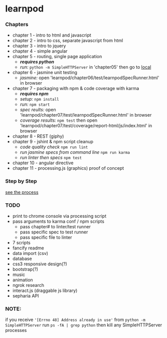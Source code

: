 # learnpod
### Chapters
+ chapter 1 - intro to html and javascript
+ chapter 2 - intro to css, separate javascript from html
+ chapter 3 - intro to jquery
+ chapter 4 - simple angular
+ chapter 5 - routing, single page application
  * **_requires python_**
  *  *run:* `python -m SimpleHTTPServer` in 'chapter05' then go to [local](http://127.0.0.1:8000/)
+ chapter 6 - jasmine unit testing
  * *jasmine:* open 'learnpod/chapter06/test/learnpodSpecRunner.html' in browser
+ chapter 7 - packaging with npm & code coverage with karma
  * **_requires npm_**
  * *setup:* `npm install`
  * *run:* `npm start`
  * *spec reults:* open 'learnpod/chapter07/test/learnpodSpecRunner.html' in browser
  * *coverage results:* `npm test` then open 'learnpod/chapter07/test/coverage/report-html/js/index.html' in browser
+ chapter 8 - REST (giphy)
+ chapter 9 - jshint & npm script cleanup
  * *code quality check* `npm run lint`
  * *run jasmine specs from command line* `npm run karma`
  * *run linter then specs* `npm test`
+ chapter 10 - angular directive
+ chapter 11 - processing.js (graphics) proof of concept

### Step by Step
[see the process](https://github.com/ntno/learnpod/commits/master "individual commits")

### TODO
+ print to chrome console via processing script
+ pass arguments to karma conf / npm scripts
  * pass chapter# to linter/test runner
  * pass specific spec to test runner
  * pass specific file to linter
+ 7 scripts
+ fancify readme
+ data import (csv)
+ database
+ css3 responsive design(?)
+ bootstrap(?)
+ music
+ animation
+ ngrok research
+ interact.js (draggable js library) 
+ sepharia API

### NOTE:
if you receive `'[Errno 48] Address already in use'` from `python -m SimpleHTTPServer`
run `ps -fA | grep python` then kill any SimpleHTTPServer processes
